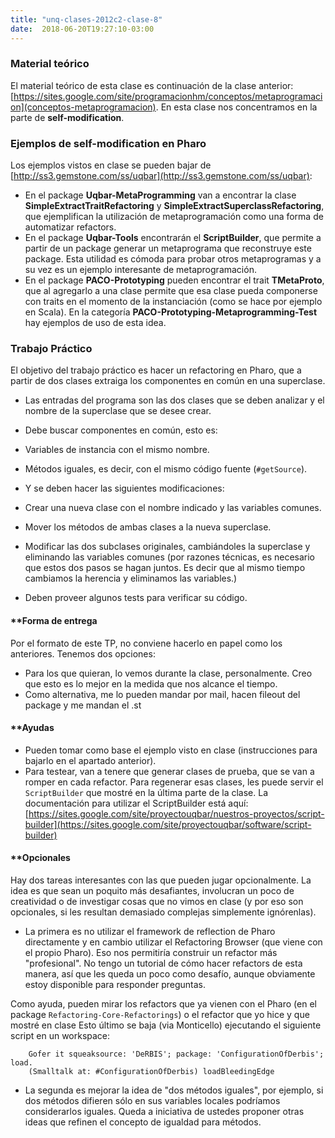 ```yaml
---
title: "unq-clases-2012c2-clase-8"
date:  2018-06-20T19:27:10-03:00
---
```



### []()Material teórico

El material teórico de esta clase es continuación de la clase anterior: [https://sites.google.com/site/programacionhm/conceptos/metaprogramacion](conceptos-metaprogramacion). En esta clase nos concentramos en la parte de **self-modification**.
### []()Ejemplos de self-modification en Pharo
Los ejemplos vistos en clase se pueden bajar de [http://ss3.gemstone.com/ss/uqbar](http://ss3.gemstone.com/ss/uqbar):

* En el package **Uqbar-MetaProgramming** van a encontrar la clase **SimpleExtractTraitRefactoring** y **SimpleExtractSuperclassRefactoring**, que ejemplifican la utilización de metaprogramación como una forma de automatizar refactors.
* En el package **Uqbar-Tools** encontrarán el **ScriptBuilder**, que permite a partir de un package generar un metaprograma que reconstruye este package. Esta utilidad es cómoda para probar otros metaprogramas y a su vez es un ejemplo interesante de metaprogramación.
* En el package **PACO-Prototyping** pueden encontrar el trait **TMetaProto**, que al agregarlo a una clase permite que esa clase pueda componerse con traits en el momento de la instanciación (como se hace por ejemplo en Scala). En la categoría **PACO-Prototyping-Metaprogramming-Test** hay ejemplos de uso de esta idea.

### []()Trabajo Práctico


El objetivo del trabajo práctico es hacer un refactoring en Pharo, que a partir de dos clases extraiga los componentes en común en una superclase. 

* Las entradas del programa son las dos clases que se deben analizar y el nombre de la superclase que se desee crear.
* Debe buscar componentes en común, esto es:

 * Variables de instancia con el mismo nombre.
 * Métodos iguales, es decir, con el mismo código fuente (`#getSource`).
* Y se deben hacer las siguientes modificaciones:

 * Crear una nueva clase con el nombre indicado y las variables comunes.
 * Mover los métodos de ambas clases a la nueva superclase.
 * Modificar las dos subclases originales, cambiándoles la superclase y eliminando las variables comunes (por razones técnicas, es necesario que estos dos pasos se hagan juntos. Es decir que al mismo tiempo cambiamos la herencia y eliminamos las variables.)
* Deben proveer algunos tests para verificar su código.

#### **[]()Forma de entrega
Por el formato de este TP, no conviene hacerlo en papel como los anteriores. Tenemos dos opciones:

* Para los que quieran, lo vemos durante la clase, personalmente. Creo que esto es lo mejor en la medida que nos alcance el tiempo.
* Como alternativa, me lo pueden mandar por mail, hacen fileout del package y me mandan el .st

#### **[]()Ayudas


* Pueden tomar como base el ejemplo visto en clase (instrucciones para bajarlo en el apartado anterior).
* Para testear, van a tenere que generar clases de prueba, que se van a romper en cada refactor. Para regenerar esas clases, les puede servir el `ScriptBuilder` que mostré en la última parte de la clase.
La documentación para utilizar el ScriptBuilder está aquí: [https://sites.google.com/site/proyectouqbar/nuestros-proyectos/script-builder](https://sites.google.com/site/proyectouqbar/software/script-builder)

#### **[]()Opcionales

Hay dos tareas interesantes con las que pueden jugar opcionalmente. La idea es que sean un poquito más desafiantes, involucran un poco de creatividad o de investigar cosas que no vimos en clase (y por eso son opcionales, si les resultan demasiado complejas simplemente ignórenlas).

* La primera es no utilizar el framework de reflection de Pharo directamente y en cambio utilizar el Refactoring Browser (que viene con el propio Pharo). Eso nos permitiría construir un refactor más "profesional". No tengo un tutorial de cómo hacer refactors de esta manera, así que les queda un poco como desafío, aunque obviamente estoy disponible para responder preguntas.

Como ayuda, pueden mirar los refactors que ya vienen con el Pharo (en el package `Refactoring-Core-Refactorings`) o el refactor que yo hice y que mostré en clase
Esto último se baja (via Monticello) ejecutando el siguiente script en un workspace:


        Gofer it squeaksource: 'DeRBIS'; package: 'ConfigurationOfDerbis'; load.
        (Smalltalk at: #ConfigurationOfDerbis) loadBleedingEdge

* La segunda es mejorar la idea de "dos métodos iguales", por ejemplo, si dos métodos difieren sólo en sus variables locales podríamos considerarlos iguales. Queda a iniciativa de ustedes proponer otras ideas que refinen el concepto de igualdad para métodos.